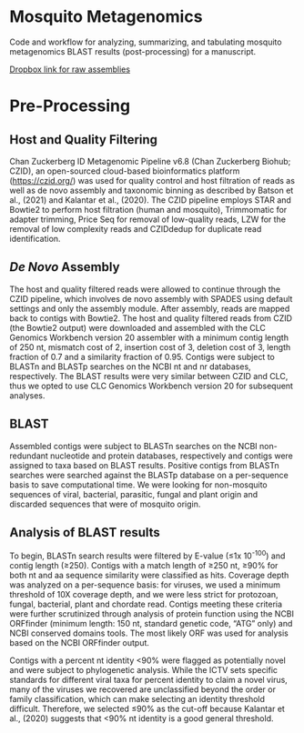 # Mosquito Metagenomics

Code and workflow for analyzing, summarizing, and tabulating mosquito metagenomics BLAST results (post-processing) for a manuscript. 

[Dropbox link for raw assemblies](https://www.dropbox.com/s/m194auk7oxlpnwa/Contigs.zip?dl=0)

# Pre-Processing 

## Host and Quality Filtering

Chan Zuckerberg ID Metagenomic Pipeline v6.8 (Chan Zuckerberg Biohub; CZID), an open-sourced cloud-based bioinformatics platform (https://czid.org/) was used for quality control and host filtration of reads as well as de novo assembly and taxonomic binning as described by Batson et al., (2021) and Kalantar et al., (2020). The CZID pipeline employs STAR and Bowtie2 to perform host filtration (human and mosquito), Trimmomatic for adapter trimming, Price Seq for removal of low-quality reads, LZW for the removal of low complexity reads and CZIDdedup for duplicate read identification.

## *De Novo* Assembly

The host and quality filtered reads were allowed to continue through the CZID pipeline, which involves de novo assembly with SPADES using default settings and only the assembly module. After assembly, reads are mapped back to contigs with Bowtie2. The host and quality filtered reads from CZID (the Bowtie2 output) were downloaded and assembled with the CLC Genomics Workbench version 20 assembler with a minimum contig length of 250 nt, mismatch cost of 2, insertion cost of 3, deletion cost of 3, length fraction of 0.7 and a similarity fraction of 0.95. Contigs were subject to BLASTn and BLASTp searches on the NCBI nt and nr databases, respectively. The BLAST results were very similar between CZID and CLC, thus we opted to use CLC Genomics Workbench version 20 for subsequent analyses.

## BLAST

Assembled contigs were subject to BLASTn searches on the NCBI non-redundant nucleotide and protein databases, respectively and contigs were assigned to taxa based on BLAST results. Positive contigs from BLASTn searches were searched against the BLASTp database on a per-sequence basis to save computational time. We were looking for non-mosquito sequences of viral, bacterial, parasitic, fungal and plant origin and discarded sequences that were of mosquito origin.

## Analysis of BLAST results

To begin, BLASTn search results were filtered by E-value (≤1x 10<sup>-100</sup>) and contig length (≥250). Contigs with a match length of ≥250 nt, ≥90% for both nt and aa sequence similarity were classified as hits. Coverage depth was analyzed on a per-sequence basis: for viruses, we used a minimum threshold of 10X coverage depth, and we were less strict for protozoan, fungal, bacterial, plant and chordate read. Contigs meeting these criteria were further scrutinized through analysis of protein function using the NCBI ORFfinder (minimum length: 150 nt, standard genetic code, “ATG” only) and NCBI conserved domains tools. The most likely ORF was used for analysis based on the NCBI ORFfinder output.

Contigs with a percent nt identity <90% were flagged as potentially novel and were subject to phylogenetic analysis. While the ICTV sets specific standards for different viral taxa for percent identity to claim a novel virus, many of the viruses we recovered are unclassified beyond the order or family classification, which can make selecting an identity threshold difficult. Therefore, we selected ≤90% as the cut-off because Kalantar et al., (2020) suggests that <90% nt identity is a good general threshold.
